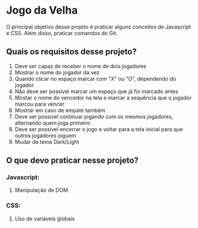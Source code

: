 # Jogo da Velha

O principal objetivo desse projeto é praticar alguns conceitos de Javascript e CSS. Além disso, praticar comandos do Git.

## Quais os requisitos desse projeto?
1. Deve ser capaz de receber o nome de dois jogadores
2. Mostrar o nome do jogador da vez
3. Quando clicar no espaço marcar com "X" ou "O", dependendo do jogador
4. Não deve ser possível marcar um espaço que já foi marcado antes
5. Mostar o nome do vencedor na tela e marcar a sequência que o jogador marcou para vencer
6. Mostrar em caso de empate também
7. Deve ser possível continuar jogando com os mesmos jogadores, alternando quem joga primeiro
8. Deve ser possível encerrar o jogo e voltar para a tela inicial para que outros jogadores joguem
9. Mudar de tema Dark/Light

## O que devo praticar nesse projeto?
### Javascript:
1. Manipulação de DOM

### CSS:
1. Uso de variáveis globais

